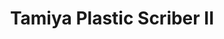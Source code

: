 ---
layout: product
title: "Tamiya Plastic Scriber II"
price: "1500" 
desc: "Alat za urezivanje"
img_path: "/assets/img/74091.jpg"
brand: "N/A"
available: true
special_offer: false
new: true
soon: false
cat: "070000"
subcat: "070500"
subsubcat: "0N/A"
sifra: "74091"
popular: false
---